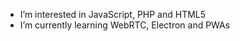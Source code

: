- I’m interested in JavaScript, PHP and HTML5
- I’m currently learning WebRTC, Electron and PWAs

<!---
se34k/se34k is a ✨ special ✨ repository because its `README.md` (this file) appears on your GitHub profile.
You can click the Preview link to take a look at your changes.
--->
